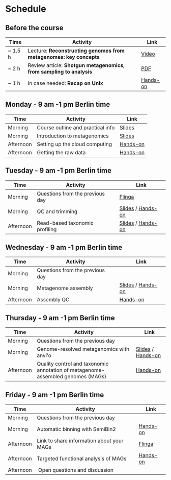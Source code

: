 # Schedule

## Before the course

|Time   |Activity                                                           |Link                                                |
|-------|-------------------------------------------------------------------|----------------------------------------------------|
|~ 1.5 h|Lecture: __Reconstructing genomes from metagenomes: key concepts__ |[Video](https://www.youtube.com/watch?v=RjNdHGK4ruo)|
|~ 2 h  |Review article: __Shotgun metagenomics, from sampling to analysis__|[PDF](Articles/nbt.3935.pdf)                        |
|~ 1 h  |In case needed: __Recap on Unix__                                  |[Hands-on](command-line-basics.md)                  |

## Monday - 9 am -1 pm Berlin time

|Time     |Activity                         |Link                                                                             |
|---------|---------------------------------|---------------------------------------------------------------------------------|
|Morning  |Course outline and practical info|[Slides](Lectures/course-outline-and-practical-info.pdf)                         |
|Morning  |Introduction to metagenomics     |[Slides](Lectures/introduction-to-metagenomics.pdf)                              |
|Afternoon|Setting up the cloud computing   |[Hands-on](exercises.md#setting-up-the-cloud-computing)                          |
|Afternoon|Getting the raw data             |[Hands-on](exercises.md#getting-the-raw-data)                                    |

## Tuesday - 9 am -1 pm Berlin time

|Time     |Activity                       |Link                                                                                                           |
|---------|-------------------------------|---------------------------------------------------------------------------------------------------------------|
|Morning  |Questions from the previous day|[Flinga](https://flinga.fi/s/FFQ5876)                                                                          |
|Morning  |QC and trimming                |[Slides](Lectures/QC-and-trimming.pdf) / [Hands-on](exercises.md#qc-and-trimming)                              |
|Afternoon|Read-based taxonomic profiling |[Slides](Lectures/read-based-taxonomic-profiling.pdf) / [Hands-on](exercises.md#read-based-taxonomic-profiling)|

## Wednesday - 9 am -1 pm Berlin time

|Time     |Activity|Link|
|---------|--------|----|
|Morning    |Questions from the previous day||
|Morning    |Metagenome assembly            |[Slides](Lectures/Assembly-and-QC.pdf) / [Hands-on](exercises.md#metagenome-assembly)                          |
|Afternoon  |Assembly QC                    |[Hands-on](exercises.md#assembly-qc)                                                                           |

## Thursday - 9 am -1 pm Berlin time

|Time     |Activity|Link|
|---------|--------|----|
|Morning    |Questions from the previous day||
|Morning    |Genome-resolved metagenomics with anvi'o |[Slides](Lectures/genome-resolved-metagenomics.pdf) / [Hands-on](exercises.md#genome-resolved-metagenomics-with-anvio)|
|Afternoon  | Quality control and taxonomic annotation of metagenome-assembled genomes (MAGs) |[Hands-on](exercises.md#quality-control-and-taxonomic-annotation-of-metagenome-assembled-genomes-mags) |


## Friday - 9 am -1 pm Berlin time

|Time     |Activity|Link|
|---------|--------|----|
|Morning   |Questions from the previous day||
|Morning   | Automatic binning with SemiBin2| [Hands-on](exercises.md#automatic-binning-with-semibin2)|
|Afternoon | Link to share information about your MAGs |[Flinga](https://flinga.fi/s/F6THBW8)|
|Afternoon | Targeted functional analysis of MAGs | [Hands-on](exercises.md#targeted-functional-analysis-of-mags) |
|Afternoon | Open questions and discussion|||
